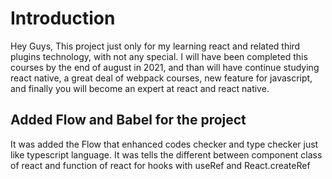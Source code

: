 # Introduction
Hey Guys, This project just only for my learning react and related third plugins technology, with not any special.
I will have been completed this courses by the end of august in 2021,
and than will have continue studying react native, a great deal of webpack courses, new feature for javascript, and finally you will become an expert at react and react native.

## Added Flow and Babel for the project
It was added the Flow that enhanced codes checker and type checker just like typescript language.
It was tells the different between component class of react and function of react for hooks with useRef and React.createRef